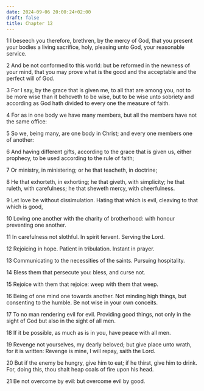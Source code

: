 ```yaml
---
date: 2024-09-06 20:00:24+02:00
draft: false
title: Chapter 12
---
```




1 I beseech you therefore, brethren, by the mercy of God, that you present your bodies a living sacrifice, holy, pleasing unto God, your reasonable service.

2 And be not conformed to this world: but be reformed in the newness of your mind, that you may prove what is the good and the acceptable and the perfect will of God.

3 For I say, by the grace that is given me, to all that are among you, not to be more wise than it behoveth to be wise, but to be wise unto sobriety and according as God hath divided to every one the measure of faith.

4 For as in one body we have many members, but all the members have not the same office:

5 So we, being many, are one body in Christ; and every one members one of another:

6 And having different gifts, according to the grace that is given us, either prophecy, to be used according to the rule of faith;

7 Or ministry, in ministering; or he that teacheth, in doctrine;

8 He that exhorteth, in exhorting; he that giveth, with simplicity; he that ruleth, with carefulness; he that sheweth mercy, with cheerfulness.

9 Let love be without dissimulation. Hating that which is evil, cleaving to that which is good,

10 Loving one another with the charity of brotherhood: with honour preventing one another.

11 In carefulness not slothful. In spirit fervent. Serving the Lord.

12 Rejoicing in hope. Patient in tribulation. Instant in prayer.

13 Communicating to the necessities of the saints. Pursuing hospitality.

14 Bless them that persecute you: bless, and curse not.

15 Rejoice with them that rejoice: weep with them that weep.

16 Being of one mind one towards another. Not minding high things, but consenting to the humble. Be not wise in your own conceits.

17 To no man rendering evil for evil. Providing good things, not only in the sight of God but also in the sight of all men.

18 If it be possible, as much as is in you, have peace with all men.

19 Revenge not yourselves, my dearly beloved; but give place unto wrath, for it is written: Revenge is mine, I will repay, saith the Lord.

20 But if the enemy be hungry, give him to eat; if he thirst, give him to drink. For, doing this, thou shalt heap coals of fire upon his head.

21 Be not overcome by evil: but overcome evil by good.

